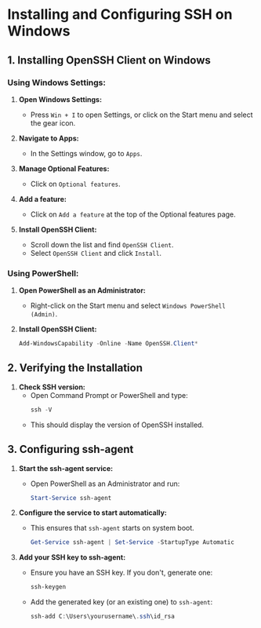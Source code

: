 # Installing and Configuring SSH on Windows

## 1. Installing OpenSSH Client on Windows

### Using Windows Settings:
1. **Open Windows Settings:**
   - Press `Win + I` to open Settings, or click on the Start menu and select the gear icon.

2. **Navigate to Apps:**
   - In the Settings window, go to `Apps`.

3. **Manage Optional Features:**
   - Click on `Optional features`.

4. **Add a feature:**
   - Click on `Add a feature` at the top of the Optional features page.

5. **Install OpenSSH Client:**
   - Scroll down the list and find `OpenSSH Client`.
   - Select `OpenSSH Client` and click `Install`.

### Using PowerShell:
1. **Open PowerShell as an Administrator:**
   - Right-click on the Start menu and select `Windows PowerShell (Admin)`.

2. **Install OpenSSH Client:**
   ```powershell
   Add-WindowsCapability -Online -Name OpenSSH.Client*
   ```

## 2. Verifying the Installation

1. **Check SSH version:**
   - Open Command Prompt or PowerShell and type:
     ```powershell
     ssh -V
     ```
   - This should display the version of OpenSSH installed.

## 3. Configuring ssh-agent

1. **Start the ssh-agent service:**
   - Open PowerShell as an Administrator and run:
     ```powershell
     Start-Service ssh-agent
     ```

2. **Configure the service to start automatically:**
   - This ensures that `ssh-agent` starts on system boot.
     ```powershell
     Get-Service ssh-agent | Set-Service -StartupType Automatic
     ```

3. **Add your SSH key to ssh-agent:**
   - Ensure you have an SSH key. If you don't, generate one:
     ```powershell
     ssh-keygen
     ```
   - Add the generated key (or an existing one) to `ssh-agent`:
     ```powershell
     ssh-add C:\Users\yourusername\.ssh\id_rsa
     ```

